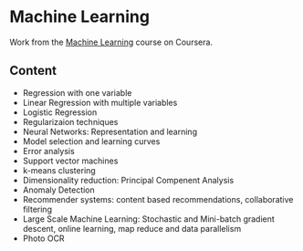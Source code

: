 # Machine Learning

Work from the [Machine Learning](https://www.coursera.org/learn/machine-learning) course on Coursera.

## Content

- Regression with one variable
- Linear Regression with multiple variables
- Logistic Regression
- Regularizaion techniques
- Neural Networks: Representation and learning
- Model selection and learning curves
- Error analysis
- Support vector machines
- k-means clustering
- Dimensionality reduction: Principal Compenent Analysis
- Anomaly Detection 
- Recommender systems: content based recommendations, collaborative filtering
- Large Scale Machine Learning: Stochastic and Mini-batch gradient descent, online learning, map reduce and data parallelism
- Photo OCR